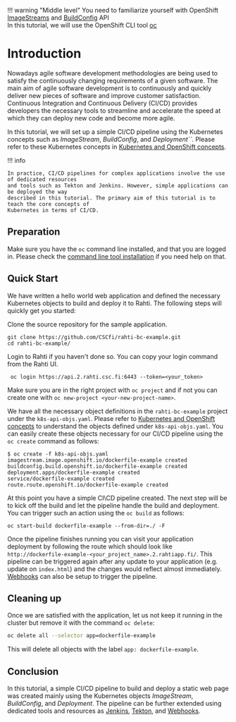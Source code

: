 !!! warning "Middle level"
    You need to familiarize yourself with OpenShift [ImageStreams](../concepts.md#imagestream) and [BuildConfig](../concepts.md#buildconfig) API  
    In this tutorial, we will use the OpenShift CLI tool [oc](../usage/cli.md)
    
# Introduction

Nowadays agile software development methodologies are being used to satisfy
the continuously changing requirements of a given software. The main aim of
agile software development is to continuously and quickly deliver new pieces
of software and improve customer satisfaction.  Continuous Integration and
Continuous Delivery (CI/CD) provides developers the necessary tools to streamline
and accelerate the speed at which they can deploy new code and become more agile.

In this tutorial, we will set up a simple CI/CD pipeline using the Kubernetes concepts
such as _ImageStream_, _BuildConfig_, and _Deployment``_. Please refer to these Kubernetes
concepts in [Kubernetes and OpenShift concepts](../concepts.md).

!!! info

    In practice, CI/CD pipelines for complex applications involve the use of dedicated resources
    and tools such as Tekton and Jenkins. However, simple applications can be deployed the way
    described in this tutorial. The primary aim of this tutorial is to teach the core concepts of
    Kubernetes in terms of CI/CD.

## Preparation

Make sure you have the `oc` command line installed, and that you are logged in. Please
check the [command line tool installation](../usage/cli.md) if you need help on that.

## Quick Start

We have written a hello world web application and defined the necessary Kubernetes objects to build
and deploy it to Rahti. The following steps will quickly get you started:

Clone the source repository for the sample application.

```
git clone https://github.com/CSCfi/rahti-bc-example.git
cd rahti-bc-example/
```

Login to Rahti if you haven't done so. You can copy your login command from the Rahti UI.

```
 oc login https://api.2.rahti.csc.fi:6443 --token=<your_token>
```

Make sure you are in the right project with `oc project` and if not you can create one
with `oc new-project <your-new-project-name>`.

We have all the necessary object definitions in the `rahti-bc-example` project under the `k8s-api-objs.yaml`.
Please refer to [Kubernetes and OpenShift concepts](../concepts.md) to understand the objects
defined under `k8s-api-objs.yaml`. You can easily create these objects necessary for our CI/CD pipeline using
the `oc create` command as follows:

```
$ oc create -f k8s-api-objs.yaml
imagestream.image.openshift.io/dockerfile-example created
buildconfig.build.openshift.io/dockerfile-example created
deployment.apps/dockerfile-example created
service/dockerfile-example created
route.route.openshift.io/dockerfile-example created
```

At this point you have a simple CI\CD pipeline created. The next step
will be to kick off the build and let the pipeline handle the build and
deployment. You can trigger such an action using the `oc build` as follows:

```
oc start-build dockerfile-example --from-dir=./ -F
```

Once the pipeline finishes running you can visit your application deployment
by following the route which should look like `http://dockerfile-example-<your_project_name>.2.rahtiapp.fi/`.
This pipeline can be triggered again after any update to your application (e.g. update on `index.html`) and
the changes would reflect almost immediately. [Webhooks](webhooks.md) can also be setup
to trigger the pipeline.

## Cleaning up

Once we are satisfied with the application, let us not keep it running in the
cluster but remove it with the command `oc delete`:

```bash
oc delete all --selector app=dockerfile-example
```

This will delete all objects with the label `app: dockerfile-example`.

## Conclusion

In this tutorial, a simple CI/CD pipeline to build and deploy a static web page was created mainly
using the Kubernetes objects _ImageStream_, _BuildConfig_, and _Deployment_. The pipeline
can be further extended using dedicated tools and resources as [Jenkins](https://docs.openshift.com/container-platform/4.10/cicd/builds/understanding-image-builds.html#builds-strategy-pipeline-build_understanding-image-builds),
[Tekton](https://www.openshift.com/learn/topics/pipelines#tekton), and [Webhooks](webhooks.md).

